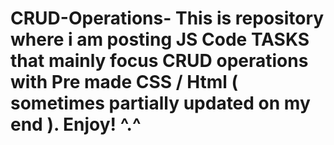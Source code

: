 # CRUD-Operations-  This is repository where i am posting JS Code TASKS that mainly focus CRUD operations with Pre made CSS / Html ( sometimes partially updated on my end ). Enjoy! ^.^
